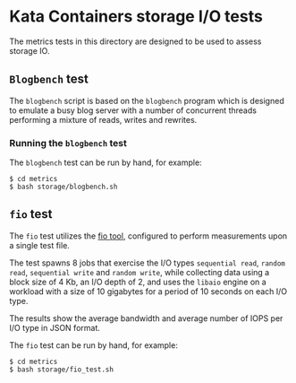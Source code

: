 # Kata Containers storage I/O tests

The metrics tests in this directory are designed to be used to assess storage IO.

## `Blogbench` test

The `blogbench` script is based on the `blogbench` program which is designed to emulate a busy blog server with a number of concurrent 
threads performing a mixture of reads, writes and rewrites.

### Running the `blogbench` test

The `blogbench` test can be run by hand, for example:
```
$ cd metrics
$ bash storage/blogbench.sh
```
## `fio` test

The `fio` test utilizes the [fio tool](https://github.com/axboe/fio), configured to perform measurements upon a single test file.

The test spawns 8 jobs that exercise the I/O types `sequential read`, `random read`, `sequential write` and `random write`, while collecting
data using a block size of 4 Kb, an I/O depth of 2, and uses the `libaio` engine on a workload with a size of 10 gigabytes for a period of
10 seconds on each I/O type.

The results show the average bandwidth and average number of IOPS per I/O type in JSON format.

The `fio` test can be run by hand, for example:
```
$ cd metrics
$ bash storage/fio_test.sh
```
